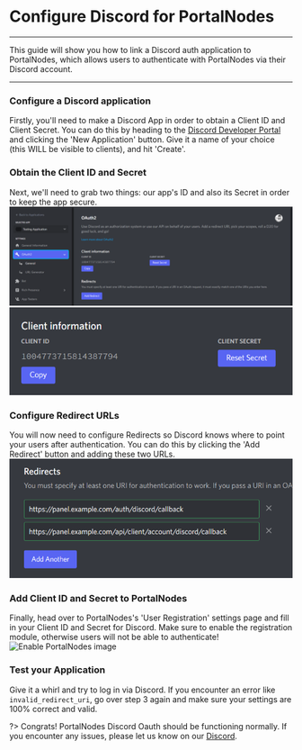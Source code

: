# Configure Discord for PortalNodes

***

This guide will show you how to link a Discord auth application to PortalNodes, which allows
users to authenticate with PortalNodes via their Discord account.

***

### Configure a Discord application

Firstly, you'll need to make a Discord App in order to obtain a Client ID and Client Secret.
You can do this by heading to the [Discord Developer Portal](https://discord.com/developers)
and clicking the 'New Application' button. Give it a name of your choice (this WILL be visible to
clients), and hit 'Create'.

### Obtain the Client ID and Secret

Next, we'll need to grab two things: our app's ID and also its Secret in order to keep the app secure.
![Discord ID image](../../public/images/discord_id.png)
![Discord ID image 2](../../public/images/discord_id_2.png)

### Configure Redirect URLs

You will now need to configure Redirects so Discord knows where to point your users after authentication.
You can do this by clicking the 'Add Redirect' button and adding these two URLs.
![Discord Redirect image](../../public/images/discord_redirect.png)

### Add Client ID and Secret to PortalNodes

Finally, head over to PortalNodes's 'User Registration' settings page and fill in your Client ID and Secret
for Discord. Make sure to enable the registration module, otherwise users will not be able to authenticate!
![Enable PortalNodes image](https://media.discordapp.net/attachments/852878452569800734/1083779973543899317/discord_PortalNodes.png.png?width=959&height=215)

### Test your Application

Give it a whirl and try to log in via Discord. If you encounter an error like `invalid_redirect_uri`, go over
step 3 again and make sure your settings are 100% correct and valid.

?>
Congrats! PortalNodes Discord Oauth should be functioning normally.
If you encounter any issues, please let us know on our [Discord](https://discord.gg/wQZfeVrT2D).
